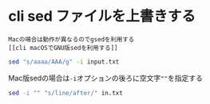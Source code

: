 # cli sed ファイルを上書きする
```ad-note
Macの場合は動作が異なるのでgsedを利用する
[[cli macOSでGNU版sedを利用する]]
```

```sh
sed "s/aaaa/AAA/g" -i input.txt
```

Mac版sedの場合は`-i`オプションの後ろに空文字`""`を指定する

```sh
sed -i "" "s/line/after/" in.txt
```